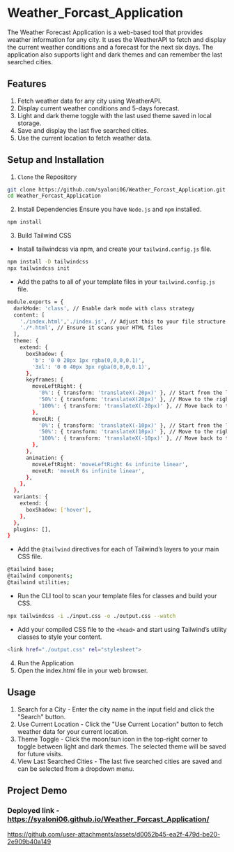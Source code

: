 ﻿# Weather_Forcast_Application
The Weather Forecast Application is a web-based tool that provides weather information for any city. It uses the WeatherAPI to fetch and display the current weather conditions and a forecast for the next six days. The application also supports light and dark themes and can remember the last searched cities.
## Features
1. Fetch weather data for any city using WeatherAPI.
2. Display current weather conditions and 5-days forecast.
3. Light and dark theme toggle with the last used theme saved in local storage.
4. Save and display the last five searched cities.
5. Use the current location to fetch weather data.
## Setup and Installation
1. `Clone` the Repository
``` bash
git clone https://github.com/syaloni06/Weather_Forcast_Application.git
cd Weather_Forcast_Application
```
2. Install Dependencies
Ensure you have `Node.js` and `npm` installed.
``` bash
npm install
```
3. Build Tailwind CSS
- Install tailwindcss via npm, and create your `tailwind.config.js` file.
``` bash
npm install -D tailwindcss
npx tailwindcss init
```
- Add the paths to all of your template files in your `tailwind.config.js` file.
``` bash
module.exports = {
  darkMode: 'class', // Enable dark mode with class strategy
  content: [
    './index.html','./index.js', // Adjust this to your file structure
    './*.html', // Ensure it scans your HTML files
  ],
  theme: {
    extend: {
      boxShadow: {
        'b': '0 0 20px 1px rgba(0,0,0,0.1)',
        '3xl': '0 0 40px 3px rgba(0,0,0,0.1)',
      },
      keyframes: {
        moveLeftRight: {
          '0%': { transform: 'translateX(-20px)' }, // Start from the left
          '50%': { transform: 'translateX(20px)' }, // Move to the right
          '100%': { transform: 'translateX(-20px)' }, // Move back to the left
        },
        moveLR: {
          '0%': { transform: 'translateX(-10px)' }, // Start from the left
          '50%': { transform: 'translateX(10px)' }, // Move to the right
          '100%': { transform: 'translateX(-10px)' }, // Move back to the left
        },
      },
      animation: {
        moveLeftRight: 'moveLeftRight 6s infinite linear',
        moveLR: 'moveLR 6s infinite linear',
      },
    },
  },
  variants: {
    extend: {
      boxShadow: ['hover'],
    },
  },
  plugins: [],
}
```
- Add the `@tailwind` directives for each of Tailwind’s layers to your main CSS file.
``` bash
@tailwind base;
@tailwind components;
@tailwind utilities;
```
- Run the CLI tool to scan your template files for classes and build your CSS.
``` bash
npx tailwindcss -i ./input.css -o ./output.css --watch
```
- Add your compiled CSS file to the `<head>` and start using Tailwind’s utility classes to style your content.
``` bash
<link href="./output.css" rel="stylesheet">
```
4. Run the Application
5. Open the index.html file in your web browser.
## Usage
1. Search for a City - Enter the city name in the input field and click the "Search" button.
2. Use Current Location - Click the "Use Current Location" button to fetch weather data for your current location.
3. Theme Toggle - Click the moon/sun icon in the top-right corner to toggle between light and dark themes. The selected theme will be saved for future visits.
4. View Last Searched Cities - The last five searched cities are saved and can be selected from a dropdown menu.
## Project Demo
### Deployed link - https://syaloni06.github.io/Weather_Forcast_Application/
https://github.com/user-attachments/assets/d0052b45-ea2f-479d-be20-2e909b40a149
